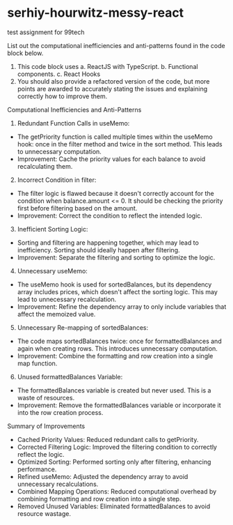 # serhiy-hourwitz-messy-react
test assignment for 99tech


List out the computational inefficiencies and anti-patterns found in the code block below.

1. This code block uses
  a. ReactJS with TypeScript.
  b. Functional components.
  c. React Hooks
2. You should also provide a refactored version of the code, but more points are awarded to accurately stating the issues and explaining correctly how to improve them.


Computational Inefficiencies and Anti-Patterns

1. Redundant Function Calls in useMemo:

  * The getPriority function is called multiple times within the useMemo hook: once in the filter method and twice in the sort method. This leads to unnecessary computation.
  * Improvement: Cache the priority values for each balance to avoid recalculating them.

2. Incorrect Condition in filter:

  * The filter logic is flawed because it doesn't correctly account for the condition when balance.amount <= 0. It should be checking the priority first before filtering based on the amount.
  * Improvement: Correct the condition to reflect the intended logic.

3. Inefficient Sorting Logic:

  * Sorting and filtering are happening together, which may lead to inefficiency. Sorting should ideally happen after filtering.
  * Improvement: Separate the filtering and sorting to optimize the logic.

4. Unnecessary useMemo:

  * The useMemo hook is used for sortedBalances, but its dependency array includes prices, which doesn't affect the sorting logic. This may lead to unnecessary recalculation.
  * Improvement: Refine the dependency array to only
include variables that affect the memoized value.

5. Unnecessary Re-mapping of sortedBalances:

  * The code maps sortedBalances twice: once for formattedBalances and again when creating rows. This introduces unnecessary computation.
  * Improvement: Combine the formatting and row creation into a single map function.

6. Unused formattedBalances Variable:

  * The formattedBalances variable is created but never used. This is a waste of resources.
  * Improvement: Remove the formattedBalances variable or incorporate it into the row creation process.


Summary of Improvements

* Cached Priority Values: Reduced redundant calls to getPriority.
* Corrected Filtering Logic: Improved the filtering condition to correctly reflect the logic.
* Optimized Sorting: Performed sorting only after filtering, enhancing performance.
* Refined useMemo: Adjusted the dependency array to avoid unnecessary recalculations.
* Combined Mapping Operations: Reduced computational overhead by combining formatting and row creation into a single step.
* Removed Unused Variables: Eliminated formattedBalances to avoid resource wastage.
